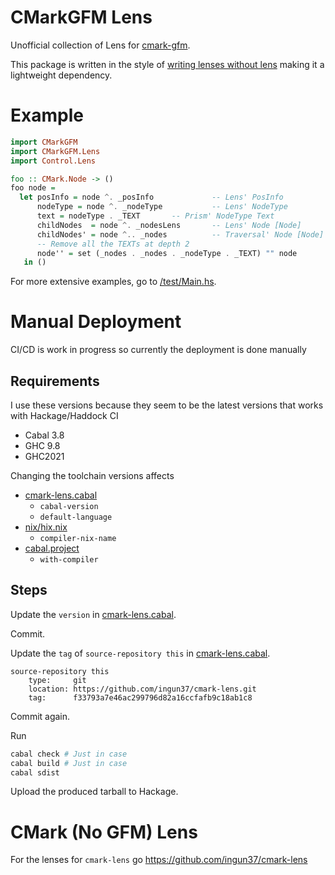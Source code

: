 # CMarkGFM Lens

Unofficial collection of Lens for [cmark-gfm](https://hackage.haskell.org/package/cmark-gfm).

This package is written in the style of [writing lenses without lens](https://github.com/ekmett/lens/wiki/How-can-I-write-lenses-without-depending-on-lens%3F) making it a lightweight dependency.

# Example
```haskell
import CMarkGFM
import CMarkGFM.Lens
import Control.Lens

foo :: CMark.Node -> ()
foo node =
  let posInfo = node ^. _posInfo             -- Lens' PosInfo
      nodeType = node ^. _nodeType           -- Lens' NodeType
      text = nodeType . _TEXT       -- Prism' NodeType Text
      childNodes  = node ^. _nodesLens       -- Lens' Node [Node]
      childNodes' = node ^.. _nodes          -- Traversal' Node [Node]
      -- Remove all the TEXTs at depth 2
      node'' = set (_nodes . _nodes . _nodeType . _TEXT) "" node
   in ()
```

For more extensive examples, go to [/test/Main.hs](/test/Main.hs).

# Manual Deployment

CI/CD is work in progress so currently the deployment is done manually

## Requirements

I use these versions because they seem to be the latest versions that works with Hackage/Haddock CI

- Cabal 3.8
- GHC 9.8
- GHC2021

Changing the toolchain versions affects

- [cmark-lens.cabal](/cmark-lens.cabal)
  - `cabal-version`
  - `default-language`
- [nix/hix.nix](/nix/hix.nix)
  - `compiler-nix-name`
- [cabal.project](/cabal.project)
  - `with-compiler`

## Steps

Update the `version` in [cmark-lens.cabal](/cmark-lens.cabal).

Commit.

Update the `tag` of `source-repository this` in [cmark-lens.cabal](/cmark-lens.cabal).

```
source-repository this
    type:     git
    location: https://github.com/ingun37/cmark-lens.git
    tag:      f33793a7e46ac299796d82a16ccfafb9c18ab1c8
```

Commit again.

Run
```bash
cabal check # Just in case
cabal build # Just in case
cabal sdist
```

Upload the produced tarball to Hackage.

# CMark (No GFM) Lens

For the lenses for `cmark-lens` go https://github.com/ingun37/cmark-lens
